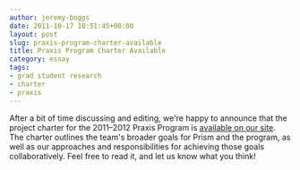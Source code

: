 ```yaml
---
author: jeremy-boggs
date: 2011-10-17 10:51:45+00:00
layout: post
slug: praxis-program-charter-available
title: Praxis Program Charter Available
category: essay
tags:
- grad student research
- charter
- praxis
---
```


After a bit of time discussing and editing, we're happy to announce that the project charter for the 2011–2012 Praxis Program is [available on our site](https://praxis.scholarslab.org/charter). The charter outlines the team's broader goals for Prism and the program, as well as our approaches and responsibilities for achieving those goals collaboratively. Feel free to read it, and let us know what you think!
